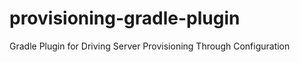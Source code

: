 provisioning-gradle-plugin
==========================

Gradle Plugin for Driving Server Provisioning Through Configuration
